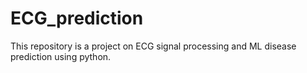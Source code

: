 # ECG_prediction
This repository is a project on ECG signal processing and ML disease prediction using python.
